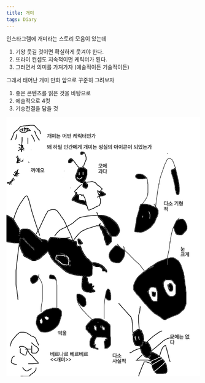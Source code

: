 ```yaml
---
title: 개미
tags: Diary
---
```


인스타그램에 개미라는 스토리 모음이 있는데 

1. 기왕 웃길 것이면 확실하게 웃겨야 한다.
2. 또라이 컨셉도 지속적이면 케릭터가 된다.
3. 그러면서 의미를 가져가자 (예술적이든 기술적이든)

그래서 태어난 개미 만화
앞으로 꾸준히 그려보자 

1. 좋은 콘텐츠를 읽은 것을 바탕으로 
2. 에술적으로 4컷
3. 기승전결을 담을 것

![image](/assets/images/250923_개미.png) 